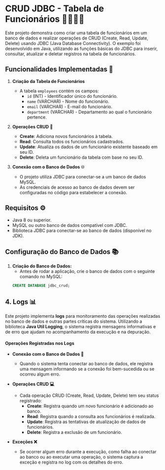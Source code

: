 # CRUD JDBC - Tabela de Funcionários 👩‍💼👨‍💼

Este projeto demonstra como criar uma tabela de funcionários em um banco de dados e realizar operações de CRUD (Create, Read, Update, Delete) usando JDBC (Java Database Connectivity). O exemplo foi desenvolvido em Java, utilizando as funções básicas do JDBC para inserir, consultar, atualizar e deletar registros na tabela de funcionários.

## Funcionalidades Implementadas 🚀

1. **Criação da Tabela de Funcionários**
   - A tabela `employees` contém os campos:
     - `id` (INT) - Identificador único do funcionário.
     - `name` (VARCHAR) - Nome do funcionário.
     - `email` (VARCHAR) - E-mail do funcionário.
     - `department` (VARCHAR) - Departamento ao qual o funcionário pertence.

2. **Operações CRUD**  🔄
   - **Create**: Adiciona novos funcionários à tabela.
   - **Read**: Consulta todos os funcionários cadastrados.
   - **Update**: Atualiza os dados de um funcionário existente baseado em seu ID.
   - **Delete**: Deleta um funcionário da tabela com base no seu ID.

3. **Conexão com o Banco de Dados**  🌐
   - O projeto utiliza JDBC para conectar-se a um banco de dados MySQL.
   - As credenciais de acesso ao banco de dados devem ser configuradas no código para estabelecer a conexão.

## Requisitos ⚙️

- Java 8 ou superior.
- MySQL ou outro banco de dados compatível com JDBC.
- Biblioteca JDBC para conectar-se ao banco de dados (disponível no JDK).

## Configuração do Banco de Dados 📚

1. **Criação do Banco de Dados:**
   - Antes de rodar a aplicação, crie o banco de dados com o seguinte comando no MySQL:
   ```sql
   CREATE DATABASE jdbc_crud;

## 4. **Logs 📊**

Este projeto implementa **logs** para monitoramento das operações realizadas no banco de dados e outras partes críticas do sistema. Utilizando a biblioteca **Java Util Logging**, o sistema registra mensagens informativas e de erro que ajudam no acompanhamento da execução e na depuração.

#### **Operações Registradas nos Logs**

- **Conexão com o Banco de Dados 🔌**
  - Quando o sistema tenta conectar ao banco de dados, ele registra uma mensagem informando se a conexão foi bem-sucedida ou se ocorreu algum erro.

- **Operações CRUD 💻**
  - Cada operação CRUD (Create, Read, Update, Delete) tem seu status registrado:
    - **Create**: Registra quando um novo funcionário é adicionado ao banco.
    - **Read**: Registra quando a consulta aos funcionários é realizada.
    - **Update**: Registra as tentativas de atualização de dados de funcionários.
    - **Delete**: Registra a exclusão de um funcionário.

- **Exceções ❌**
  - Se ocorrer algum erro durante a execução, como falha ao conectar ao banco ou ao executar uma operação, o sistema captura a exceção e registra no log com os detalhes do erro.




